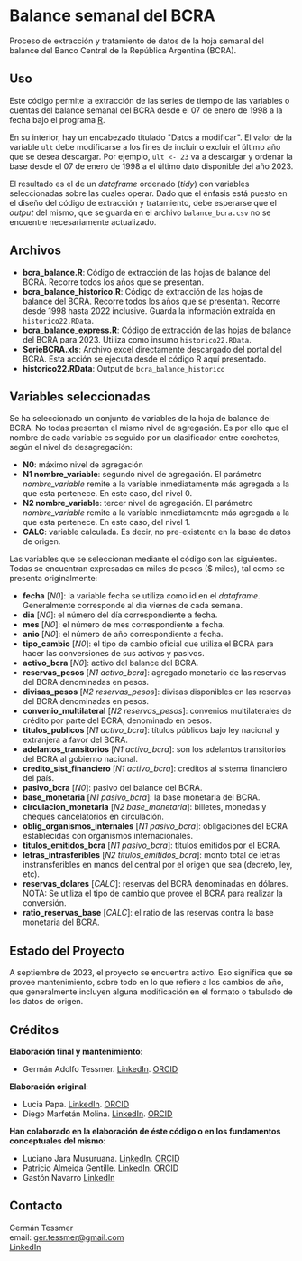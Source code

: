# Balance semanal del BCRA

Proceso de extracción y tratamiento de datos de la hoja semanal del balance del Banco Central de la República Argentina (BCRA).

## Uso

Este código permite la extracción de las series de tiempo de las variables o cuentas del balance semanal del BCRA desde el 07 de enero de 1998 a la fecha bajo el programa [R](https://www.r-project.org/).

En su interior, hay un encabezado titulado "Datos a modificar". El valor de la variable `ult` debe modificarse a los fines de incluir o excluir el último año que se desea descargar. Por ejemplo, `ult <- 23` va a descargar y ordenar la base desde el 07 de enero de 1998 a el último dato disponible del año 2023.

El resultado es el de un *dataframe* ordenado (*tidy*) con variables seleccionadas sobre las cuales operar. Dado que el énfasis está puesto en el diseño del código de extracción y tratamiento, debe esperarse que el *output* del mismo, que se guarda en el archivo `balance_bcra.csv` no se encuentre necesariamente actualizado.

## Archivos

-   **bcra_balance.R**: Código de extracción de las hojas de balance del BCRA. Recorre todos los años que se presentan.
-   **bcra_balance_historico.R**: Código de extracción de las hojas de balance del BCRA. Recorre todos los años que se presentan. Recorre desde 1998 hasta 2022 inclusive. Guarda la información extraída en `historico22.RData`.
-   **bcra_balance_express.R**: Código de extracción de las hojas de balance del BCRA para 2023. Utiliza como insumo `historico22.RData`.
-   **SerieBCRA.xls**: Archivo excel directamente descargado del portal del BCRA. Esta acción se ejecuta desde el código R aquí presentado.
-   **historico22.RData**: Output de `bcra_balance_historico`

## Variables seleccionadas

Se ha seleccionado un conjunto de variables de la hoja de balance del BCRA. No todas presentan el mismo nivel de agregación. Es por ello que el nombre de cada variable es seguido por un clasificador entre corchetes, según el nivel de desagregación:

-   **N0**: máximo nivel de agregación
-   **N1 nombre_variable**: segundo nivel de agregación. El parámetro *nombre_variable* remite a la variable inmediatamente más agregada a la que esta pertenece. En este caso, del nivel 0.
-   **N2 nombre_variable**: tercer nivel de agregación. El parámetro *nombre_variable* remite a la variable inmediatamente más agregada a la que esta pertenece. En este caso, del nivel 1.
-   **CALC**: variable calculada. Es decir, no pre-existente en la base de datos de origen.

Las variables que se seleccionan mediante el código son las siguientes. Todas se encuentran expresadas en miles de pesos (\$ miles), tal como se presenta originalmente:

-   **fecha** [*N0*]: la variable fecha se utiliza como id en el *dataframe*. Generalmente corresponde al día viernes de cada semana.
-   **dia** [*N0*]: el número del día correspondiente a fecha.
-   **mes** [*N0*]: el número de mes correspondiente a fecha.
-   **anio** [*N0*]: el número de año correspondiente a fecha.
-   **tipo_cambio** [*N0*]: el tipo de cambio oficial que utiliza el BCRA para hacer las conversiones de sus activos y pasivos.
-   **activo_bcra** [*N0*]: activo del balance del BCRA.
-   **reservas_pesos** [*N1 activo_bcra*]: agregado monetario de las reservas del BCRA denominadas en pesos.
-   **divisas_pesos** [*N2 reservas_pesos*]: divisas disponibles en las reservas del BCRA denominadas en pesos.
-   **convenio_multilateral** [*N2 reservas_pesos*]: convenios multilaterales de crédito por parte del BCRA, denominado en pesos.
-   **titulos_publicos** [*N1 activo_bcra*]: títulos públicos bajo ley nacional y extranjera a favor del BCRA.
-   **adelantos_transitorios** [*N1 activo_bcra*]: son los adelantos transitorios del BCRA al gobierno nacional.
-   **credito_sist_financiero** [*N1 activo_bcra*]: créditos al sistema financiero del país.
-   **pasivo_bcra** [*N0*]: pasivo del balance del BCRA.
-   **base_monetaria** [*N1 pasivo_bcra*]: la base monetaria del BCRA.
-   **circulacion_monetaria** [*N2 base_monetaria*]: billetes, monedas y cheques cancelatorios en circulación.
-   **oblig_organismos_internales** [*N1 pasivo_bcra*]: obligaciones del BCRA establecidas con organismos internacionales.
-   **titulos_emitidos_bcra** [*N1 pasivo_bcra*]: títulos emitidos por el BCRA.
-   **letras_intrasferibles** [*N2 titulos_emitidos_bcra*]: monto total de letras instransferibles en manos del central por el origen que sea (decreto, ley, etc).
-   **reservas_dolares** [*CALC*]: reservas del BCRA denominadas en dólares. NOTA: Se utiliza el tipo de cambio que provee el BCRA para realizar la conversión.
-   **ratio_reservas_base** [*CALC*]: el ratio de las reservas contra la base monetaria del BCRA.

## Estado del Proyecto

A septiembre de 2023, el proyecto se encuentra activo. Eso significa que se provee mantenimiento, sobre todo en lo que refiere a los cambios de año, que generalmente incluyen alguna modificación en el formato o tabulado de los datos de origen.

## Créditos

**Elaboración final y mantenimiento**:

-   Germán Adolfo Tessmer. [LinkedIn](https://www.linkedin.com/in/gtessmer/). [ORCID](https://orcid.org/0000-0002-3827-7027)

**Elaboración original**:

-   Lucia Papa. [LinkedIn](https://www.linkedin.com/in/lic-lucia-papa/). [ORCID](https://orcid.org/0000-0002-3827-7027)
-   Diego Marfetán Molina. [LinkedIn](https://www.linkedin.com/in/diegomarfetan/). [ORCID](https://orcid.org/0000-0003-4638-0902)

**Han colaborado en la elaboración de éste código o en los fundamentos conceptuales del mismo**:

-   Luciano Jara Musuruana. [LinkedIn](https://www.linkedin.com/in/luciano-jara-musuruana/). [ORCID](https://orcid.org/0000-0002-0203-180X)
-   Patricio Almeida Gentille. [LinkedIn](https://www.linkedin.com/in/patricio-almeida-gentile-5bbb7414a/). [ORCID](https://orcid.org/0000-0002-0308-9165)
-   Gastón Navarro [LinkedIn](https://www.linkedin.com/in/gast%C3%B3n-navarro-aa58661b3/)

## Contacto

Germán Tessmer\
email: [ger.tessmer\@gmail.com](ger.tessmer@gmail.com)\
[LinkedIn](https://www.linkedin.com/in/gtessmer/)

